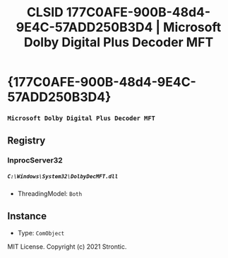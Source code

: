 ﻿---
title: "CLSID 177C0AFE-900B-48d4-9E4C-57ADD250B3D4 | Microsoft Dolby Digital Plus Decoder MFT"
excerpt: What is COM-Object CLSID 177C0AFE-900B-48d4-9E4C-57ADD250B3D4?
---

# {177C0AFE-900B-48d4-9E4C-57ADD250B3D4}

### `Microsoft Dolby Digital Plus Decoder MFT`

## Registry


### InprocServer32

##### `C:\Windows\System32\DolbyDecMFT.dll`
* ThreadingModel: `Both`

## Instance

* Type: `ComObject`

MIT License. Copyright (c) 2021 Strontic.


